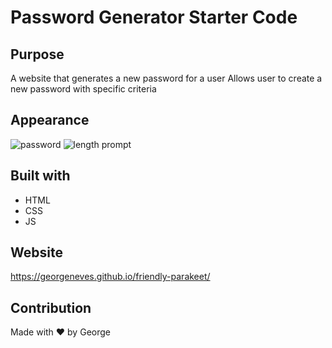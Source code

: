 # Password Generator Starter Code

## Purpose
A website that generates a new password for a user
Allows user to create a new password with specific criteria

## Appearance
![password](./images/password.png)
![length prompt](./images/length_prompt.png)

## Built with
* HTML
* CSS
* JS

## Website
https://georgeneves.github.io/friendly-parakeet/

## Contribution
Made with ❤️ by George